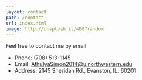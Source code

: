 ```yaml
---
layout: contact
path: /contact
url: index.html
image: http://unsplash.it/400?random
---
```


Feel free to contact me by email

* Phone: (708) 513-1145
* Email: AthulyaSimon2014@u.northwestern.edu
* Address: 2145 Sheridan Rd., Evanston, IL, 60201



